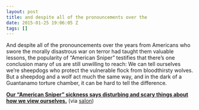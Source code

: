 ```yaml
---
layout: post
title: and despite all of the pronouncements over the
date: 2015-01-25 19:06:05 Z
tags: []
---
```

And despite all of the pronouncements over the years from Americans who swore the morally disastrous war on terror had taught them valuable lessons, the popularity of “American Sniper” testifies that there’s one conclusion many of us are still unwilling to reach: We can tell ourselves we’re sheepdogs who protect the vulnerable flock from bloodthirsty wolves. But a sheepdog and a wolf act much the same way, and in the dark of a Guantanamo torture chamber, it can be hard to tell the difference.

**[Our “American Sniper” sickness says disturbing and scary things about how we view ourselves.](http://www.salon.com/2015/01/24/our_american_sniper_sickness_how_american_exceptionalism_wrought_guantanamo/)** (via [salon](http://salon.tumblr.com/))

